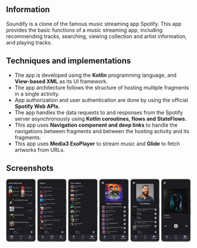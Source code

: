 ## Information
Soundify is a clone of the famous music streaming app Spotify. This app provides the basic functions of a music streaming app, including recommending tracks, searching, viewing collection and artist information, and playing tracks.
## Techniques and implementations
-	The app is developed using the **Kotlin** programming language, and **View-based XML** as its UI framework.
-	The app architecture follows the structure of hosting multiple fragments in a single activity.
-	App authorization and user authentication are done by using the official **Spotify Web APIs**.
-	The app handles the data requests to and responses from the Spotify server asynchronously using **Kotlin coroutines, flows and StateFlows**.
-	This app uses **Navigation component and deep links** to handle the navigations between fragments and between the hosting activity and its fragments.
-	This app uses **Media3 ExoPlayer** to stream music and **Glide** to fetch artworks from URLs.
## Screenshots
<p float="left" align="middle">
  <img src="screenshots/home.png" width="16%" />
  <img src="screenshots/search.png" width="16%" /> 
  <img src="screenshots/your_library.png" width="16%" />
  <img src="screenshots/collection.png" width="16%" />
  <img src="screenshots/artist.png" width="16%" />
  <img src="screenshots/music_player.png" width="16%" />
</p>


